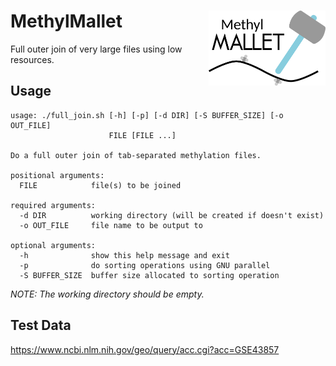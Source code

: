 MethylMallet <img src='assets/mm_logo.png' align='right' height='120px' />
==========================================================================

Full outer join of very large files using low resources.

## Usage

```
usage: ./full_join.sh [-h] [-p] [-d DIR] [-S BUFFER_SIZE] [-o OUT_FILE]
                      FILE [FILE ...]

Do a full outer join of tab-separated methylation files.

positional arguments:
  FILE            file(s) to be joined

required arguments:
  -d DIR          working directory (will be created if doesn't exist)
  -o OUT_FILE     file name to be output to

optional arguments:
  -h              show this help message and exit
  -p              do sorting operations using GNU parallel
  -S BUFFER_SIZE  buffer size allocated to sorting operation
```

_NOTE: The working directory should be empty._

## Test Data

<https://www.ncbi.nlm.nih.gov/geo/query/acc.cgi?acc=GSE43857>
